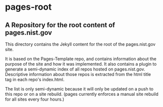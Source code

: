 # pages-root
A Repository for the root content of pages.nist.gov
----
This directory contains the Jekyll content for the root of the pages.nist.gov site.

It is based on the Pages-Template repo, and contains information about the purpose
of the site and how it was implemented.  It also contains a plugin to generate a
semi-dynamic index of all repos hosted on pages.nist.gov.  Descriptive information
about those repos is extracted from the html title tag in each repo's index.html.

The list is only semi-dynamic because it will only be updated on a push to this repo
or on a site rebuild.  (pages currently enforces a manual site rebuild for all sites
every four hours.)
